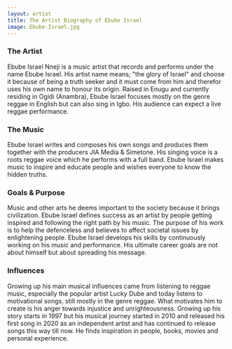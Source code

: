 ```yaml
---
layout: artist
title: The Artist Biography of Ebube Israel
image: Ebube-Israel.jpg
---
```

### The Artist
Ebube Israel Nneji is a music artist that records and performs under the name Ebube Israel. His artist name means; "the glory of Israel" and choose it because of being a truth seeker and it must come from him and therefor uses his own name to honour its origin. Raised in Enugu and currently residing in Ogidi (Anambra), Ebube Israel focuses mostly on the genre reggae in English but can also sing in Igbo. His audience can expect a live reggae performance.

### The Music
Ebube Israel writes and composes his own songs and produces them together with the producers JIA Media & Simetone. His singing voice is a roots reggae voice which he performs with a full band. Ebube Israel makes music to inspire and educate people and wishes everyone to know the hidden truths.

### Goals & Purpose
Music and other arts he deems important to the society because it brings civilization. Ebube Israel defines success as an artist by people getting inspired and following the right path by his music. The purpose of his work is to help the defenceless and believes to affect societal issues by enlightening people. Ebube Israel develops his skills by continuously working on his music and performance. His ultimate career goals are not about himself but about spreading his message.

### Influences
Growing up his main musical influences came from listening to reggae music, especially the popular artist Lucky Dube and today listens to motivational songs, still mostly in the genre reggae. What motivates him to create is his anger towards injustice and unrighteousness.
Growing up his story starts in 1997 but his musical journey started in 2010 and released his first song in 2020 as an independent artist and has continued to release songs this way till now. He finds inspiration in people, books, movies and personal experience.
